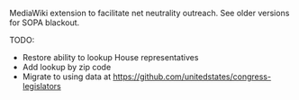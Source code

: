 MediaWiki extension to facilitate net neutrality outreach. See older versions for SOPA blackout.

TODO:
* Restore ability to lookup House representatives
* Add lookup by zip code
* Migrate to using data at https://github.com/unitedstates/congress-legislators
